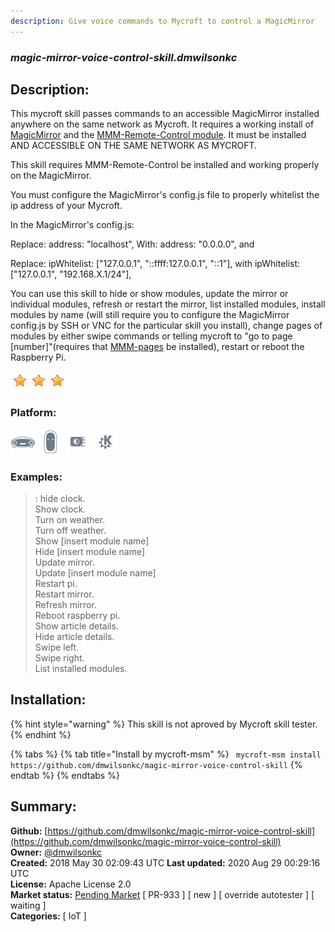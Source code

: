 ```yaml
---
description: Give voice commands to Mycroft to control a MagicMirror
---
```


### _magic-mirror-voice-control-skill.dmwilsonkc_  
## Description:  
This mycroft skill passes commands to an accessible MagicMirror installed anywhere on the same network as Mycroft. It requires a working install of [MagicMirror](https://github.com/MichMich/MagicMirror) and the [MMM-Remote-Control module](https://github.com/Jopyth/MMM-Remote-Control). It must be installed AND ACCESSIBLE ON THE SAME NETWORK AS MYCROFT.

This skill requires MMM-Remote-Control be installed and working properly on the MagicMirror.

You must configure the MagicMirror's config.js file to properly whitelist the ip address of your Mycroft.

In the MagicMirror's config.js:

Replace: address: "localhost", With: address: "0.0.0.0", and

Replace: ipWhitelist: ["127.0.0.1", "::ffff:127.0.0.1", "::1"], with ipWhitelist: ["127.0.0.1", "192.168.X.1/24"],

You can use this skill to hide or show modules, update the mirror or individual modules,
refresh or restart the mirror, list installed modules, install modules by name (will still require you
to configure the MagicMirror config.js by SSH or VNC for the particular skill you install), change pages of modules by either swipe commands or telling mycroft to "go to page [number]"(requires that [MMM-pages](https://github.com/edward-shen/MMM-pages) be installed), restart or reboot the Raspberry Pi.  
  
![](../.gitbook/assets/star.png)![](../.gitbook/assets/star.png)![](../.gitbook/assets/star.png)  
  
### Platform:  
 ![Mark I](../.gitbook/assets/mark-1-icon.png)  ![Mark II](../.gitbook/assets/mark-2-icon.png)  ![Picroft](../.gitbook/assets/picroft-icon.png)  ![plasmoid](../.gitbook/assets/kde.png)   
### Examples:  
> : hide clock.  
> Show clock.  
> Turn on weather.  
> Turn off weather.  
> Show [insert module name]  
> Hide [insert module name]  
> Update mirror.  
> Update [insert module name]  
> Restart pi.  
> Restart mirror.  
> Refresh mirror.  
> Reboot raspberry pi.  
> Show article details.  
> Hide article details.  
> Swipe left.  
> Swipe right.  
> List installed modules.  
  
## Installation:  
{% hint style="warning" %}
This skill is not aproved by Mycroft skill tester.
{% endhint %}
    
{% tabs %}
{% tab title="Install by mycroft-msm" %}
``` mycroft-msm install https://github.com/dmwilsonkc/magic-mirror-voice-control-skill```
{% endtab %}
  {% endtabs %}
    
## Summary:  
**Github:** [https://github.com/dmwilsonkc/magic-mirror-voice-control-skill](https://github.com/dmwilsonkc/magic-mirror-voice-control-skill)  
**Owner:** [@dmwilsonkc](https://github.com/dmwilsonkc)  
**Created:** 2018 May 30 02:09:43 UTC  **Last updated:** 2020 Aug 29 00:29:16 UTC  
**License:** Apache License 2.0  
**Market status:** [Pending Market](https://market.mycroft.ai/skill/) [ PR-933 ] [ new ] [ override autotester ] [ waiting ]  
**Categories:** [ IoT ]   
